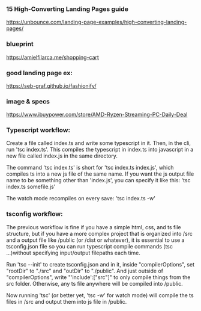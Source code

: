 ### 15 High-Converting Landing Pages guide

https://unbounce.com/landing-page-examples/high-converting-landing-pages/

### blueprint

https://amielfilarca.me/shopping-cart

### good landing page ex:

https://seb-graf.github.io/fashionify/

### image & specs

https://www.ibuypower.com/store/AMD-Ryzen-Streaming-PC-Daily-Deal


### Typescript workflow:

Create a file called index.ts and write some typescript in it. Then, in the cli, run 'tsc index.ts'. This compiles the typescript in index.ts into javascript in a new file called index.js in the same directory.

The command 'tsc index.ts' is short for 'tsc index.ts index.js', which compiles ts into a new js file of the same name. If you want the js output file name to be something other than 'index.js', you can specify it like this: 'tsc index.ts somefile.js'

The watch mode recompiles on every save: 'tsc index.ts -w'

### tsconfig workflow:

The previous workflow is fine if you have a simple html, css, and ts file structure, but if you have a more complex project that is organized into /src and a output file like /public (or /dist or whatever), it is essential to use a tsconfig.json file so you can run typescript compile commands (tsc ...)without specifying input/output filepaths each time.

Run 'tsc --init' to create tsconfig.json and in it, inside "compilerOptions", set "rootDir" to "./src" and "outDir" to "./public". And just outside of "compilerOptions", write "'include':["src"]" to only compile things from the src folder. Otherwise, any ts file anywhere will be compiled into /public.

Now running 'tsc' (or better yet, 'tsc -w' for watch mode) will compile the ts files in /src and output them into js file in /public.
